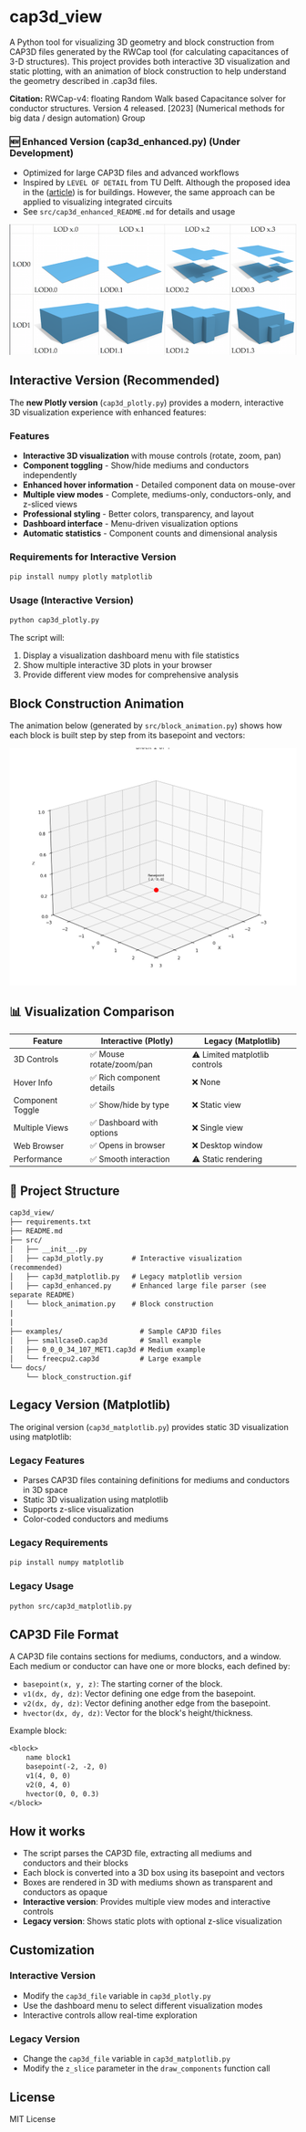 # cap3d_view

A Python tool for visualizing 3D geometry and block construction from CAP3D files generated by the RWCap tool (for calculating capacitances of 3-D structures). This project provides both interactive 3D visualization and static plotting, with an animation of block construction to help understand the geometry described in .cap3d files.

**Citation:**
RWCap-v4: floating Random Walk based Capacitance solver for conductor structures. Version 4 released. [2023] (Numerical methods for big data / design automation) Group

### 🆕 Enhanced Version (cap3d_enhanced.py) (Under Development)
- Optimized for large CAP3D files and advanced workflows
- Inspired by `LEVEL OF DETAIL` from TU Delft. Although the proposed idea in the ([article](https://osmbuildings.org/blog/2018-02-28_level_of_detail/)) is for buildings. However, the same approach can be applied to visualizing integrated circuits
- See `src/cap3d_enhanced_README.md` for details and usage


 ![LOD](docs/image.png)
 


## Interactive Version (Recommended)

The **new Plotly version** (`cap3d_plotly.py`) provides a modern, interactive 3D visualization experience with enhanced features:

### Features
- **Interactive 3D visualization** with mouse controls (rotate, zoom, pan)
- **Component toggling** - Show/hide mediums and conductors independently
- **Enhanced hover information** - Detailed component data on mouse-over
- **Multiple view modes** - Complete, mediums-only, conductors-only, and z-sliced views
- **Professional styling** - Better colors, transparency, and layout
- **Dashboard interface** - Menu-driven visualization options
- **Automatic statistics** - Component counts and dimensional analysis

### Requirements for Interactive Version
```bash
pip install numpy plotly matplotlib
```

### Usage (Interactive Version)
```bash
python cap3d_plotly.py
```

The script will:
1. Display a visualization dashboard menu with file statistics
2. Show multiple interactive 3D plots in your browser
3. Provide different view modes for comprehensive analysis

## Block Construction Animation
The animation below (generated by `src/block_animation.py`) shows how each block is built step by step from its basepoint and vectors:

![Block Construction Animation](docs/block_construction.gif)

## 📊 Visualization Comparison

| Feature | Interactive (Plotly) | Legacy (Matplotlib) |
|---------|---------------------|-------------------|
| 3D Controls | ✅ Mouse rotate/zoom/pan | ⚠️ Limited matplotlib controls |
| Hover Info | ✅ Rich component details | ❌ None |
| Component Toggle | ✅ Show/hide by type | ❌ Static view |
| Multiple Views | ✅ Dashboard with options | ❌ Single view |
| Web Browser | ✅ Opens in browser | ❌ Desktop window |
| Performance | ✅ Smooth interaction | ⚠️ Static rendering |

## 📂 Project Structure

```
cap3d_view/
├── requirements.txt          
├── README.md                  
├── src/                      
│   ├── __init__.py         
│   ├── cap3d_plotly.py       # Interactive visualization (recommended)
│   ├── cap3d_matplotlib.py   # Legacy matplotlib version
│   ├── cap3d_enhanced.py     # Enhanced large file parser (see separate README)
│   └── block_animation.py    # Block construction 
|
|
├── examples/                   # Sample CAP3D files
│   ├── smallcaseD.cap3d        # Small example
│   ├── 0_0_0_34_107_MET1.cap3d # Medium example  
│   └── freecpu2.cap3d          # Large example
└── docs/                      
    └── block_construction.gif 
```

## Legacy Version (Matplotlib)

The original version (`cap3d_matplotlib.py`) provides static 3D visualization using matplotlib:

### Legacy Features
- Parses CAP3D files containing definitions for mediums and conductors in 3D space
- Static 3D visualization using matplotlib
- Supports z-slice visualization
- Color-coded conductors and mediums

### Legacy Requirements
```bash
pip install numpy matplotlib
```

### Legacy Usage
```bash
python src/cap3d_matplotlib.py
```

## CAP3D File Format

A CAP3D file contains sections for mediums, conductors, and a window. Each medium or conductor can have one or more blocks, each defined by:

- `basepoint(x, y, z)`: The starting corner of the block.
- `v1(dx, dy, dz)`: Vector defining one edge from the basepoint.
- `v2(dx, dy, dz)`: Vector defining another edge from the basepoint.
- `hvector(dx, dy, dz)`: Vector for the block's height/thickness.

Example block:

```
<block>
    name block1
    basepoint(-2, -2, 0)
    v1(4, 0, 0)
    v2(0, 4, 0)
    hvector(0, 0, 0.3)
</block>
```

## How it works

- The script parses the CAP3D file, extracting all mediums and conductors and their blocks
- Each block is converted into a 3D box using its basepoint and vectors
- Boxes are rendered in 3D with mediums shown as transparent and conductors as opaque
- **Interactive version**: Provides multiple view modes and interactive controls
- **Legacy version**: Shows static plots with optional z-slice visualization

## Customization

### Interactive Version
- Modify the `cap3d_file` variable in `cap3d_plotly.py`
- Use the dashboard menu to select different visualization modes
- Interactive controls allow real-time exploration

### Legacy Version
- Change the `cap3d_file` variable in `cap3d_matplotlib.py`
- Modify the `z_slice` parameter in the `draw_components` function call

## License

MIT License
